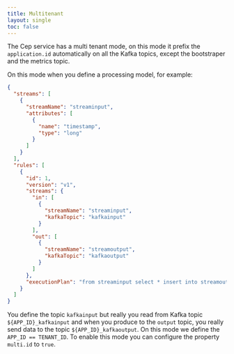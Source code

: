 ```yaml
---
title: Multitenant
layout: single
toc: false
---
```


The Cep service has a multi tenant mode, on this mode it prefix the `application.id` automatically on all the Kafka topics, except the bootstraper and the metrics topic.

On this mode when you define a processing model, for example:

```json
{
  "streams": [
    {
      "streamName": "streaminput",
      "attributes": [
        {
          "name": "timestamp",
          "type": "long"
        }
      ]
    }
  ],
  "rules": [
    {
      "id": 1,
      "version": "v1",
      "streams": {
        "in": [
          {
            "streamName": "streaminput",
            "kafkaTopic": "kafkainput"
          }
        ],
        "out": [
          {
            "streamName": "streamoutput",
            "kafkaTopic": "kafkaoutput"
          }
        ]
      },
      "executionPlan": "from streaminput select * insert into streamoutput"
    }
  ]
}
```

You define the topic `kafkainput` but really you read from Kafka topic `${APP_ID}_kafkainput` and when you produce to the `output` topic, you really send data to the topic `${APP_ID}_kafkaoutput`. On this mode we define the `APP_ID == TENANT_ID`. To enable this mode you can configure the property `multi.id` to `true`.